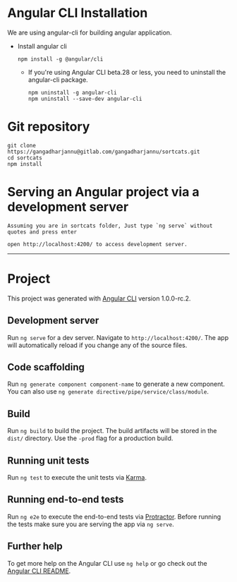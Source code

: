 # Angular CLI Installation
We are using angular-cli for building angular application.

* Install angular cli

    `npm install -g @angular/cli`

    * If you're using Angular CLI beta.28 or less, you need to uninstall the angular-cli package.

        `npm uninstall -g angular-cli`  
        `npm uninstall --save-dev angular-cli`
# Git repository

    git clone https://gangadharjannu@gitlab.com/gangadharjannu/sortcats.git
    cd sortcats
    npm install

# Serving an Angular project via a development server
    Assuming you are in sortcats folder, Just type `ng serve` without quotes and press enter 

    open http://localhost:4200/ to access development server.

---
# Project

This project was generated with [Angular CLI](https://github.com/angular/angular-cli) version 1.0.0-rc.2.

## Development server

Run `ng serve` for a dev server. Navigate to `http://localhost:4200/`. The app will automatically reload if you change any of the source files.

## Code scaffolding

Run `ng generate component component-name` to generate a new component. You can also use `ng generate directive/pipe/service/class/module`.

## Build

Run `ng build` to build the project. The build artifacts will be stored in the `dist/` directory. Use the `-prod` flag for a production build.

## Running unit tests

Run `ng test` to execute the unit tests via [Karma](https://karma-runner.github.io).

## Running end-to-end tests

Run `ng e2e` to execute the end-to-end tests via [Protractor](http://www.protractortest.org/).
Before running the tests make sure you are serving the app via `ng serve`.

## Further help

To get more help on the Angular CLI use `ng help` or go check out the [Angular CLI README](https://github.com/angular/angular-cli/blob/master/README.md).
